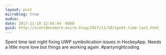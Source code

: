 ```yaml
---
layout: post
microblog: true
audio: 
date: 2017-11-10 12:54:44 -0800
guid: http://scottdensmore.micro.blog/2017/11/10/spent-time-last.html
---
```

Spent time last night fixing UWP symbolication issues in HockeyApp. Needs a little more love but things are working again. #partynightcoding
